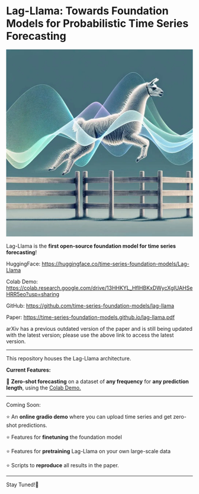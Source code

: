 # Lag-Llama: Towards Foundation Models for Probabilistic Time Series Forecasting

![lag-llama-architecture](images/lagllama.webp)

Lag-Llama is the <b>first open-source foundation model for time series forecasting</b>!

HuggingFace: https://huggingface.co/time-series-foundation-models/Lag-Llama 

Colab Demo: https://colab.research.google.com/drive/13HHKYL_HflHBKxDWycXgIUAHSeHRR5eo?usp=sharing 

GitHub: https://github.com/time-series-foundation-models/lag-llama 

Paper: https://time-series-foundation-models.github.io/lag-llama.pdf 

arXiv has a previous outdated version of the paper and is still being updated with the latest version; please use the above link to access the latest version.

____
This repository houses the Lag-Llama architecture.

<b>Current Features:</b>

💫 <b>Zero-shot forecasting</b> on a dataset of <b>any frequency</b> for <b>any prediction length</b>, using the <a href="https://colab.research.google.com/drive/13HHKYL_HflHBKxDWycXgIUAHSeHRR5eo?usp=sharing" target="_blank">Colab Demo.</a><br/>

____

Coming Soon:

⭐ An <b>online gradio demo</b> where you can upload time series and get zero-shot predictions.

⭐ Features for <b>finetuning</b> the foundation model

⭐ Features for <b>pretraining</b> Lag-Llama on your own large-scale data

⭐ Scripts to <b>reproduce</b> all results in the paper.


____

Stay Tuned!🦙




